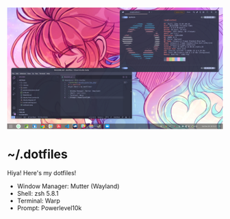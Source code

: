 ![preview](assets/preview.png)
# ~/.dotfiles
Hiya! Here's my dotfiles!

- Window Manager: Mutter (Wayland)
- Shell: zsh 5.8.1
- Terminal: Warp
- Prompt: Powerlevel10k